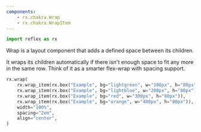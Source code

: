 ```yaml
---
components:
    - rx.chakra.Wrap
    - rx.chakra.WrapItem
---
```


```python exec
import reflex as rx
```

Wrap is a layout component that adds a defined space between its children.

It wraps its children automatically if there isn't enough space to fit any more in the same row. Think of it as a smarter flex-wrap with spacing support.


```python demo
rx.wrap(
    rx.wrap_item(rx.box("Example", bg="lightgreen", w="100px", h="80px")),
    rx.wrap_item(rx.box("Example", bg="lightblue", w="200px", h="80px")),
    rx.wrap_item(rx.box("Example", bg="red", w="300px", h="80px")),
    rx.wrap_item(rx.box("Example", bg="orange", w="400px", h="80px")),
    width="100%",
    spacing="2em",
    align="center",
)
```